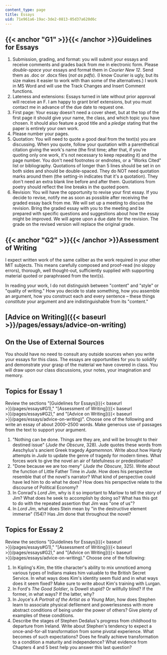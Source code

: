 ```yaml
---
content_type: page
title: Essays
uid: 71e961a6-19ac-3de2-0813-05d37a620d6c
---
```


{{< anchor "G1" >}}{{< /anchor >}}Guidelines for Essays
-------------------------------------------------------

1.  Submission, grading, and format: you will submit your essays and receive comments and grades back from me in electronic form. Please _double-space_ your essays and format them in _Courier New 12_. Send them as .doc or .docx files (_not as pdfs_). (I know Courier is ugly, but its size makes it easier to work with than some of the alternatives.) I work in MS Word and will use the Track Changes and Insert Comment functions.
2.  Lateness and extensions: Essays turned in late without prior approval will receive an F. I am happy to grant brief extensions, but you must contact me in advance of the due date to request one.
3.  First page: Your essay doesn't need a cover sheet, but at the top of the first page it should give your name, the class, and which topic you have chosen. It should also feature a good title and a _pledge_ stating that the paper is entirely your own work.
4.  Please number your pages.
5.  Quotation: You will need to quote a good deal from the text(s) you are discussing. When you quote, follow your quotation with a parenthetical citation giving the work's name (the first time; after that, if you're quoting only one work, it's not necessary to keep repeating it) and the page number. You don't need footnotes or endnotes, or a "Works Cited" list or bibliography. Quotations of longer than 5 lines should be set in on both sides and should be double-spaced. They do NOT need quotation marks around them (the setting-in indicates that it's a quotation). They don't need an extra blank line before and after them. Quotations from poetry should reflect the line breaks in the quoted poem.
6.  Revision: You will have the opportunity to revise your first essay. If you decide to revise, notify me as soon as possible after receiving the graded essay back from me. We will set up a meeting to discuss the revision. Bring the graded essay with you to the meeting and be prepared with specific questions and suggestions about how the essay might be improved. We will agree upon a due date for the revision. The grade on the revised version will replace the original grade.

{{< anchor "G2" >}}{{< /anchor >}}Assessment of Writing
-------------------------------------------------------

I expect written work of the same caliber as the work required in your other MIT subjects. This means carefully composed and proof-read (no sloppy errors), thorough, well thought-out, sufficiently supplied with supporting material quoted or paraphrased from the text(s).

In reading your work, I do not distinguish between "content" and "style" or "quality of writing." How you decide to state something, how you assemble an argument, how you construct each and every sentence – these things _constitute_ your argument and are indistinguishable from its "content."

[Advice on Writing]({{< baseurl >}}/pages/essays/advice-on-writing)
-------------------------------------------------------------------

On the Use of External Sources
------------------------------

You should have no need to consult any outside sources when you write your essays for this class. The essays are opportunities for you to solidify and demonstrate your grasp of the material we have covered in class. You will draw upon our class discussions, your notes, your imagination and memory.

Topics for Essay 1
------------------

Review the sections "[Guidelines for Essays]({{< baseurl >}}/pages/essays#G1)," "[Assessment of Writing]({{< baseurl >}}/pages/essays#G2)," and "[Advice on Writing]({{< baseurl >}}/pages/essays/advice-on-writing)". Choose one of the following and write an essay of about 2000–2500 words. Make generous use of passages from the text to support your argument.

1.  "Nothing can be done. Things are they are, and will be brought to their destined issue" (_Jude the Obscure_, 328). Jude quotes these words from Aeschylus's ancient Greek tragedy _Agamemnon_. Write about how Hardy attempts in _Jude_ to update the genre of tragedy for modern times. What forces work to give the novel an air of fatefulness or predestination?
2.  "Done because we are too meny" (_Jude the Obscure_, 325). Write about the function of Little Father Time in _Jude_. How does his perspective resemble that of the novel's narrator? What kind of perspective could have led him to do what he does? How does his perspective relate to the discourse of Political Economy?
3.  In Conrad's _Lord Jim_, why is it so important to Marlow to tell the story of Jim? What does he seek to accomplish by doing so? What has this got to do with the repeated assertion that Jim was "one of us"?
4.  In _Lord Jim_, what does Stein mean by "in the destructive element immerse" (154)? Has Jim done that throughout the novel?

Topics for Essay 2
------------------

Review the sections "[Guidelines for Essays]({{< baseurl >}}/pages/essays#G1)," "[Assessment of Writing]({{< baseurl >}}/pages/essays#G2)," and "[Advice on Writing]({{< baseurl >}}/pages/essays/advice-on-writing)." Choose one of the following:

1.  In Kipling's _Kim_, the title character's ability to mix unnoticed among various types of Indians makes him valuable to the British Secret Service. In what ways does Kim's identity seem fluid and in what ways does it seem fixed? Make sure to write about Kim's training with Lurgan.
2.  In Ford's _The Good Soldier_, is Dowell stupid? Or willfully blind? If the former, in what ways? If the latter, why?
3.  In Joyce's _A Portrait of the Artist as a Young Man_, how does Stephen learn to associate physical defilement and powerlessness with more abstract conditions of being under the power of others? Give plenty of examples of these conditions.
4.  Describe the stages of Stephen Dedalus's progress from childhood to departure from Ireland. Write about Stephen's tendency to expect a once-and-for-all transformation from some pivotal experience. What becomes of such expectations? Does he finally achieve transformation to a condition a maturity and independence? What evidence from Chapters 4 and 5 best help you answer this last question?